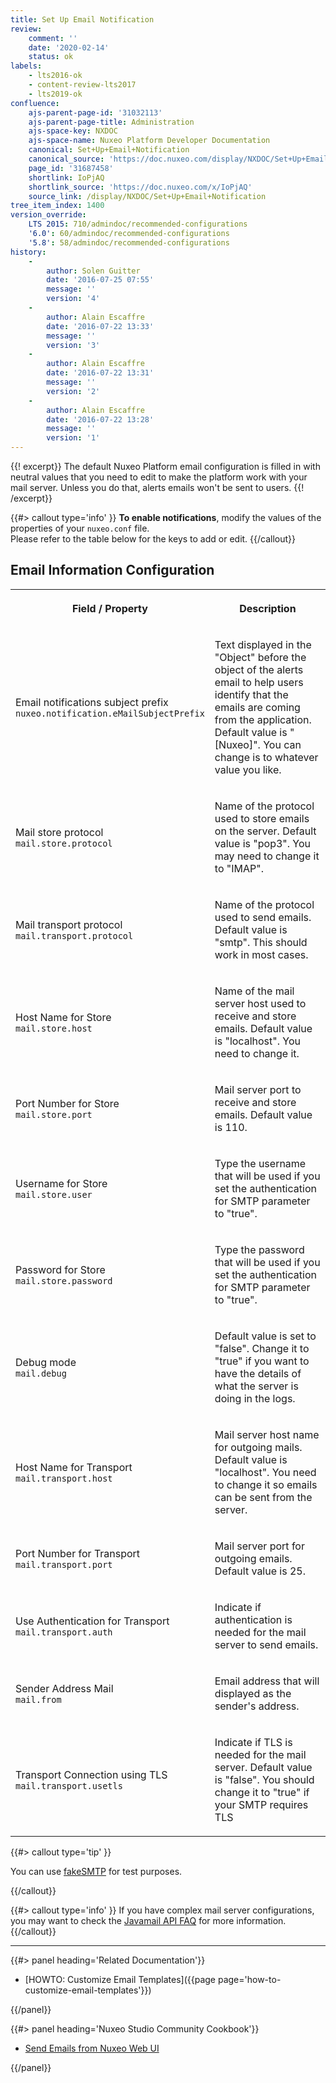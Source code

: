 ```yaml
---
title: Set Up Email Notification
review:
    comment: ''
    date: '2020-02-14'
    status: ok
labels:
    - lts2016-ok
    - content-review-lts2017
    - lts2019-ok
confluence:
    ajs-parent-page-id: '31032113'
    ajs-parent-page-title: Administration
    ajs-space-key: NXDOC
    ajs-space-name: Nuxeo Platform Developer Documentation
    canonical: Set+Up+Email+Notification
    canonical_source: 'https://doc.nuxeo.com/display/NXDOC/Set+Up+Email+Notification'
    page_id: '31687458'
    shortlink: IoPjAQ
    shortlink_source: 'https://doc.nuxeo.com/x/IoPjAQ'
    source_link: /display/NXDOC/Set+Up+Email+Notification
tree_item_index: 1400
version_override:
    LTS 2015: 710/admindoc/recommended-configurations
    '6.0': 60/admindoc/recommended-configurations
    '5.8': 58/admindoc/recommended-configurations
history:
    -
        author: Solen Guitter
        date: '2016-07-25 07:55'
        message: ''
        version: '4'
    -
        author: Alain Escaffre
        date: '2016-07-22 13:33'
        message: ''
        version: '3'
    -
        author: Alain Escaffre
        date: '2016-07-22 13:31'
        message: ''
        version: '2'
    -
        author: Alain Escaffre
        date: '2016-07-22 13:28'
        message: ''
        version: '1'
---
```


{{! excerpt}}
The default Nuxeo Platform email configuration is filled in with neutral values that you need to edit to make the platform work with your mail server. Unless you do that, alerts emails won't be sent to users.
{{! /excerpt}}

{{#> callout type='info' }}
**To enable notifications**, modify the values of the properties of your `nuxeo.conf` file.</br>
Please refer to the table below for the keys to add or edit.
{{/callout}}

## Email Information Configuration

<div class="table-scroll"><table class="hover"><tbody><tr><th colspan="1">

Field / Property

</th><th colspan="1">

Description

</th></tr><tr><td colspan="1">

Email notifications subject prefix<br/>
`nuxeo.notification.eMailSubjectPrefix`

</td><td colspan="1">

Text displayed in the "Object" before the object of the alerts email to help users identify that the emails are coming from the application.
Default value is "[Nuxeo]". You can change is to whatever value you like.

</td></tr><tr><td colspan="1">

Mail store protocol<br/>
`mail.store.protocol`

</td><td colspan="1">

Name of the protocol used to store emails on the server.
Default value is "pop3". You may need to change it to "IMAP".

</td></tr><tr><td colspan="1">

Mail transport protocol<br/>
`mail.transport.protocol`

</td><td colspan="1">

Name of the protocol used to send emails.
Default value is "smtp". This should work in most cases.

</td></tr><tr><td colspan="1">

Host Name for Store<br/>
`mail.store.host`

</td><td colspan="1">

Name of the mail server host used to receive and store emails.
Default value is "localhost". You need to change it.

</td>
</tr>
<tr><td colspan="1">

Port Number for Store<br/>
`mail.store.port`

</td><td colspan="1">

Mail server port to receive and store emails.
Default value is 110.

</td></tr><tr><td colspan="1">

Username for Store</br>
`mail.store.user`

</td><td colspan="1">

Type the username that will be used if you set the authentication for SMTP parameter to "true".

</td></tr><tr><td colspan="1">

Password for Store<br/>
`mail.store.password`

</td><td colspan="1">

Type the password that will be used if you set the authentication for SMTP parameter to "true".

</td></tr><tr><td colspan="1">

Debug mode<br/>
`mail.debug`

</td><td colspan="1">

Default value is set to "false". Change it to "true" if you want to have the details of what the server is doing in the logs.

</td></tr><tr><td colspan="1">

Host Name for Transport<br/>
`mail.transport.host`

</td><td colspan="1">

Mail server host name for outgoing mails. Default value is "localhost". You need to change it so emails can be sent from the server.

</td></tr><tr><td colspan="1">

Port Number for Transport<br/>
`mail.transport.port`

</td><td colspan="1">

Mail server port for outgoing emails.
Default value is 25.

</td></tr><tr><td colspan="1">

Use Authentication for Transport<br/>
`mail.transport.auth`

</td><td colspan="1">

Indicate if authentication is needed for the mail server to send emails.

</td></tr><tr><td colspan="1">

Sender Address Mail<br/>
`mail.from`

</td><td colspan="1">

Email address that will displayed as the sender's address.

</td></tr><tr><td colspan="1">

Transport Connection using TLS<br/>
`mail.transport.usetls`

</td><td colspan="1">

Indicate if TLS is needed for the mail server.
Default value is "false". You should change it to "true" if your SMTP requires TLS

</td></tr>
</tbody></table></div>

{{#> callout type='tip' }}

You can use [fakeSMTP](https://answers.nuxeo.com/general/q/8ab0a80dead74dc496589244b7984548/How-can-I-setup-a-SMTP-server) for test purposes.

{{/callout}}

{{#> callout type='info' }}
If you have complex mail server configurations, you may want to check the [Javamail API FAQ](http://www.oracle.com/technetwork/java/faq-135477.html) for more information.
{{/callout}}

* * *

<div class="row" data-equalizer data-equalize-on="medium"><div class="column medium-6">{{#> panel heading='Related Documentation'}}

- [HOWTO: Customize Email Templates]({{page page='how-to-customize-email-templates'}})

{{/panel}}</div><div class="column medium-6">{{#> panel heading='Nuxeo Studio Community Cookbook'}}

- [Send Emails from Nuxeo Web UI](https://github.com/nuxeo/nuxeo-studio-community-cookbook/tree/master/modules/nuxeo/send-email-from-webui)

{{/panel}}</div></div>
